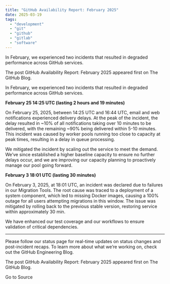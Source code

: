 ```yaml
---
title: "GitHub Availability Report: February 2025"
date: 2025-03-19
tags: 
  - "development"
  - "git"
  - "github"
  - "gitlab"
  - "software"
---
```


In February, we experienced two incidents that resulted in degraded performance across GitHub services.

The post GitHub Availability Report: February 2025 appeared first on The GitHub Blog.

In February, we experienced two incidents that resulted in degraded performance across GitHub services.

**February 25 14:25 UTC (lasting 2 hours and 19 minutes)**

On February 25, 2025, between 14:25 UTC and 16:44 UTC, email and web notifications experienced delivery delays. At the peak of the incident, the delay resulted in ~10% of all notifications taking over 10 minutes to be delivered, with the remaining ~90% being delivered within 5-10 minutes. This incident was caused by worker pools running too close to capacity at peak times, resulting in a delay in queue processing.

We mitigated the incident by scaling out the service to meet the demand. We’ve since established a higher baseline capacity to ensure no further delays occur, and we are improving our capacity planning to proactively manage our pool going forward.

**February 3 18:01 UTC (lasting 30 minutes)**

On February 3, 2025, at 18:01 UTC, an incident was declared due to failures in our Migration Tools. The root cause was traced to a deployment of a system component, which led to missing Docker images, causing a 100% outage for all users attempting migrations in this window. The issue was mitigated by rolling back to the previous stable version, restoring service within approximately 30 min.

We have enhanced our test coverage and our workflows to ensure validation of critical dependencies.

* * *

Please follow our status page for real-time updates on status changes and post-incident recaps. To learn more about what we’re working on, check out the GitHub Engineering Blog.

The post GitHub Availability Report: February 2025 appeared first on The GitHub Blog.

Go to Source
